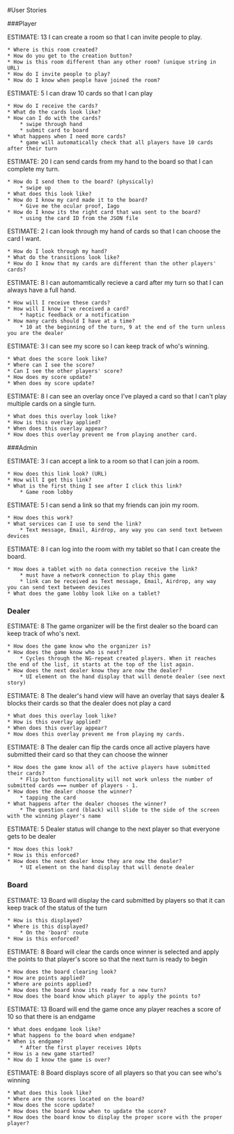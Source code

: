 #User Stories

###Player

ESTIMATE: 13
I can create a room so that I can invite people to play. 
	
	* Where is this room created?
	* How do you get to the creation button?
	* How is this room different than any other room? (unique string in URL)
	* How do I invite people to play?
	* How do I know when people have joined the room?

ESTIMATE: 5
I can draw 10 cards so that I can play
	
	* How do I receive the cards?
	* What do the cards look like?
	* How can I do with the cards?
		* swipe through hand
		* submit card to board
	* What happens when I need more cards?
		* game will automatically check that all players have 10 cards after their turn

ESTIMATE: 20
I can send cards from my hand to the board so that I can complete my turn.
	
	* How do I send them to the board? (physically)
		* swipe up
	* What does this look like?
	* How do I know my card made it to the board?
		* Give me the ocular proof, Iago
	* How do I know its the right card that was sent to the board?
		* using the card ID from the JSON file

ESTIMATE: 2
I can look through my hand of cards so that I can choose the card I want.
	
	* How do I look through my hand?
	* What do the transitions look like?
	* How do I know that my cards are different than the other players' cards?

ESTIMATE: 8
I can automamtically recieve a card after my turn so that I can always have a full hand.
	
	* How will I receive these cards?
	* How will I know I've received a card?
		* haptic feedback or a notification
	* How many cards should I have at a time?
		* 10 at the beginning of the turn, 9 at the end of the turn unless you are the dealer

ESTIMATE: 3
I can see my score so I can keep track of who's winning.
	
	* What does the score look like?
	* Where can I see the score?
	* Can I see the other players' score?
	* How does my score update?
	* When does my score update?

ESTIMATE: 8
I can see an overlay once I've played a card so that I can't play multiple cards on a single turn.
	
	* What does this overlay look like?
	* How is this overlay applied?
	* When does this overlay appear?
	* How does this overlay prevent me from playing another card.


###Admin

ESTIMATE: 3
I can accept a link to a room so that I can join a room.
	
	* How does this link look? (URL)
	* How will I get this link?
	* What is the first thing I see after I click this link?
		* Game room lobby

<!-- STRETCH GOAL -->
<!-- I can choose a background so that I can customize my game board. -->

ESTIMATE: 5
I can send a link so that my friends can join my room.
	
	* How does this work?
	* What services can I use to send the link?
		* Text message, Email, Airdrop, any way you can send text between devices	

ESTIMATE: 8
I can log into the room with my tablet so that I can create the board.
	
	* How does a tablet with no data connection receive the link?
		* must have a network connection to play this game
		* link can be received as Text message, Email, Airdrop, any way you can send text between devices
	* What does the game lobby look like on a tablet?


### Dealer

ESTIMATE: 8
The game organizer will be the first dealer so the board can keep track of who's next.
	
	* How does the game know who the organizer is?
	* How does the game know who is next?
		* Cycles through the NG-repeat created players. When it reaches the end of the list, it starts at the top of the list again.
	* How does the next dealer know they are now the dealer?
		* UI element on the hand display that will denote dealer (see next story)

ESTIMATE: 8
The dealer's hand view will have an overlay that says dealer & blocks their cards so that the dealer does not play a card
	
	* What does this overlay look like?
	* How is this overlay applied?
	* When does this overlay appear?
	* How does this overlay prevent me from playing my cards.

ESTIMATE: 8
The dealer can flip the cards once all active players have submitted their card so that they can choose the winner
	
	* How does the game know all of the active players have submitted their cards?
		* Flip button functionality will not work unless the number of submitted cards === number of players - 1.
	* How does the dealer choose the winner?
		* tapping the card
	* What happens after the dealer chooses the winner?
		* The question card (black) will slide to the side of the screen with the winning player's name

ESTIMATE: 5
Dealer status will change to the next player so that everyone gets to be dealer
	
	* How does this look?
	* How is this enforced?
	* How does the next dealer know they are now the dealer?
		* UI element on the hand display that will denote dealer


### Board

ESTIMATE: 13
Board will display the card submitted by players so that it can keep track of the status of the turn
	
	* How is this displayed?
	* Where is this displayed?
		* On the 'board' route
	* How is this enforced?

ESTIMATE: 8
Board will clear the cards once winner is selected and apply the points to that player's score so that the next turn is ready to begin
	
	* How does the board clearing look?
	* How are points applied?
	* Where are points applied?
	* How does the board know its ready for a new turn?
	* How does the board know which player to apply the points to?

ESTIMATE: 13
Board will end the game once any player reaches a score of 10 so that there is an endgame
	
	* What does endgame look like?
	* What happens to the board when endgame?
	* When is endgame?
		* After the first player receives 10pts
	* How is a new game started?
	* How do I know the game is over? 

ESTIMATE: 8
Board displays score of all players so that you can see who's winning
	
	* What does this look like?
	* Where are the scores located on the board?
	* How does the score update?
	* How does the board know when to update the score?
	* How does the board know to display the proper score with the proper player?

